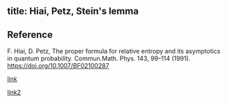 title: Hiai, Petz, Stein's lemma 
---

## Reference

F. Hiai, D. Petz, The proper formula for relative entropy and its asymptotics in quantum probability. Commun.Math. Phys. 143, 99–114 (1991). https://doi.org/10.1007/BF02100287


[link](https://drive.google.com/file/d/1CEI_5YWXyNR9-opd3QkSwIx9ilOaAagT/view?usp=sharing)

[link2](https://projecteuclid.org/euclid.cmp/1104248844)

